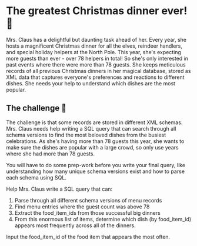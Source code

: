 # The greatest Christmas dinner ever! 🍗
Mrs. Claus has a delightful but daunting task ahead of her. Every year, she hosts a magnificent Christmas dinner for all the elves, reindeer handlers, and special holiday helpers at the North Pole. This year, she's expecting more guests than ever - over 78 helpers in total! So she's only interested in past events where there were more than 78 guests. She keeps meticulous records of all previous Christmas dinners in her magical database, stored as XML data that captures everyone's preferences and reactions to different dishes. She needs your help to understand which dishes are the most popular.

## The challenge 🎁
The challenge is that some records are stored in different XML schemas. Mrs. Claus needs help writing a SQL query that can search through all schema versions to find the most beloved dishes from the busiest celebrations. As she's having more than 78 guests this year, she wants to make sure the dishes are popular with a large crowd, so only use years where she had more than 78 guests.

You will have to do some prep-work before you write your final query, like understanding how many unique schema versions exist and how to parse each schema using SQL.

Help Mrs. Claus write a SQL query that can:

1. Parse through all different schema versions of menu records
2. Find menu entries where the guest count was above 78
3. Extract the food_item_ids from those successful big dinners
4. From this enormous list of items, determine which dish (by food_item_id) appears most frequently across all of the dinners.

Input the food_item_id of the food item that appears the most often.